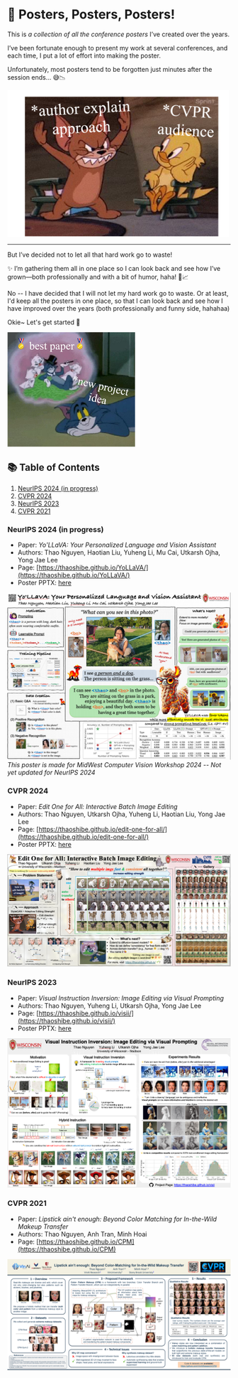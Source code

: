 # 📝 Posters, Posters, Posters!

This is *a collection of all the conference posters* I’ve created over the years.

I’ve been fortunate enough to present my work at several conferences, and each time, I put a lot of effort into making the poster.

Unfortunately, most posters tend to be forgotten just minutes after the session ends… 😅📉

<img src="./imgs/jerry-explain.png" alt="Poster Image" width="500px">

---

But I’ve decided not to let all that hard work go to waste!

✨ I’m gathering them all in one place so I can look back and see how I’ve grown—both professionally and with a bit of humor, haha! 🌱📈

No -- I have decided that I will not let my hard work go to waste.
Or at least, I'd keep all the posters in one place, so that I can look back and see how I have improved over the years (both professionally and funny side, hahahaa)

Okie~ Let's get started 🚀

<img src="./imgs/tom-dream.png" alt="Poster Image" width="300px">


## 📚 Table of Contents

1. [NeurIPS 2024 (in progress)](#neurips-2024)
2. [CVPR 2024](#cvpr-2024)
3. [NeurIPS 2023](#neurips-2023)
4. [CVPR 2021](#cvpr-2021)

### NeurIPS 2024 (in progress)

- Paper: *Yo'LLaVA: Your Personalized Language and Vision Assistant*
- Authors: Thao Nguyen, Haotian Liu, Yuheng Li, Mu Cai, Utkarsh Ojha, Yong Jae Lee
- Page: [https://thaoshibe.github.io/YoLLaVA/](https://thaoshibe.github.io/YoLLaVA/)
- Poster PPTX: [here](./pptx/yollava-poster-workshop.pptx)

![](./imgs/yollava-midwest-workshop.png)
*This poster is made for MidWest Computer Vision Workshop 2024 -- Not yet updated for NeurIPS 2024*

### CVPR 2024

- Paper: *Edit One for All: Interactive Batch Image Editing*
- Authors: Thao Nguyen, Utkarsh Ojha, Yuheng Li, Haotian Liu, Yong Jae Lee
- Page: [https://thaoshibe.github.io/edit-one-for-all/](https://thaoshibe.github.io/edit-one-for-all/)
- Poster PPTX: [here](./pptx/Nguyen_8831_CVPR2024-poster.pptx)

![](./imgs/cvpr2024.png)

### NeurIPS 2023

- Paper: *Visual Instruction Inversion: Image Editing via Visual Prompting*
- Authors: Thao Nguyen, Yuheng Li, Utkarsh Ojha, Yong Jae Lee
- Page: [https://thaoshibe.github.io/visii/](https://thaoshibe.github.io/visii/)
- Poster PPTX: [here](./pptx/NeurIPS2023-Poster.pptx)

![](./imgs/neurips2023.png)


### CVPR 2021

- Paper: *Lipstick ain't enough: Beyond Color Matching for In-the-Wild Makeup Transfer*
- Authors: Thao Nguyen, Anh Tran, Minh Hoai
- Page: [https://thaoshibe.github.io/CPM](https://thaoshibe.github.io/CPM)

![](./imgs/cvpr2021.png)

